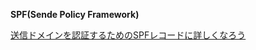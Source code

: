 **SPF(Sende Policy Framework)**

[送信ドメインを認証するためのSPFレコードに詳しくなろう](https://sendgrid.kke.co.jp/blog/?p=3509)

